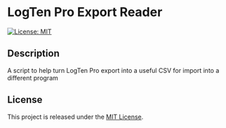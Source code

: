 # LogTen Pro Export Reader
[![License: MIT](https://img.shields.io/badge/License-MIT-yellow.svg)](https://opensource.org/licenses/MIT)

## Description
A script to help turn LogTen Pro export into a useful CSV for import into a different program

## License
This project is released under the [MIT License](LICENSE).